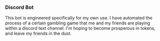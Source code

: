 ### Discord Bot

This bot is engineered specifically for my own use. I have automated the process of a certain gambling game that me and my friends are playing within a discord text channel. I'm hoping to become prosperous in tokens, and leave my friends in the dust.
